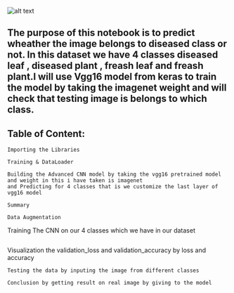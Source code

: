 ![alt text](https://github.com/mayank0rastogi/DeepLearningProjects/blob/main/CottonDiseasePrediction(vgg16)/cotton1.jfif)


## The purpose of this notebook is to predict wheather the image belongs to diseased class or not. In this dataset we have 4 classes diseased leaf , diseased plant , freash leaf and freash plant.I will use  Vgg16 model from keras to train the model by taking the imagenet weight  and will check that testing image is belongs to which class.

## Table of Content:
```
Importing the Libraries
```
```
Training & DataLoader
```
```
Building the Advanced CNN model by taking the vgg16 pretrained model and weight in this i have taken is imagenet
and Predicting for 4 classes that is we customize the last layer of vgg16 model 
```
```
Summary
```
```
Data Augmentation 
```
Training The CNN on our 4 classes which we have in our dataset

```
```
Visualization the validation_loss and validation_accuracy by loss and accuracy
```
Testing the data by inputing the image from different classes 
```
```
Conclusion by getting result on real image by giving to the model 
```
